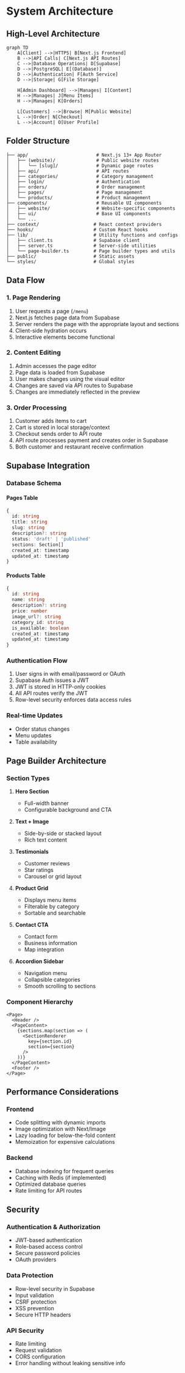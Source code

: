 # System Architecture

## High-Level Architecture

```mermaid
graph TD
    A[Client] -->|HTTPS| B[Next.js Frontend]
    B -->|API Calls| C[Next.js API Routes]
    C -->|Database Operations| D[Supabase]
    D -->|PostgreSQL| E[(Database)]
    D -->|Authentication| F[Auth Service]
    D -->|Storage| G[File Storage]
    
    H[Admin Dashboard] -->|Manages| I[Content]
    H -->|Manages| J[Menu Items]
    H -->|Manages| K[Orders]
    
    L[Customers] -->|Browse| M[Public Website]
    L -->|Order| N[Checkout]
    L -->|Account| O[User Profile]
```

## Folder Structure

```
├── app/                         # Next.js 13+ App Router
│   ├── (website)/               # Public website routes
│   │   └── [slug]/              # Dynamic page routes
│   ├── api/                     # API routes
│   ├── categories/              # Category management
│   ├── login/                   # Authentication
│   ├── orders/                  # Order management
│   ├── pages/                   # Page management
│   └── products/                # Product management
├── components/                  # Reusable UI components
│   ├── website/                 # Website-specific components
│   ├── ui/                      # Base UI components
│   └── ...
├── context/                    # React context providers
├── hooks/                      # Custom React hooks
├── lib/                        # Utility functions and configs
│   ├── client.ts               # Supabase client
│   ├── server.ts               # Server-side utilities
│   └── page-builder.ts         # Page builder types and utils
├── public/                     # Static assets
└── styles/                     # Global styles
```

## Data Flow

### 1. Page Rendering
1. User requests a page (`/menu`)
2. Next.js fetches page data from Supabase
3. Server renders the page with the appropriate layout and sections
4. Client-side hydration occurs
5. Interactive elements become functional

### 2. Content Editing
1. Admin accesses the page editor
2. Page data is loaded from Supabase
3. User makes changes using the visual editor
4. Changes are saved via API routes to Supabase
5. Changes are immediately reflected in the preview

### 3. Order Processing
1. Customer adds items to cart
2. Cart is stored in local storage/context
3. Checkout sends order to API route
4. API route processes payment and creates order in Supabase
5. Both customer and restaurant receive confirmation

## Supabase Integration

### Database Schema

#### Pages Table
```typescript
{
  id: string
  title: string
  slug: string
  description?: string
  status: 'draft' | 'published'
  sections: Section[]
  created_at: timestamp
  updated_at: timestamp
}
```

#### Products Table
```typescript
{
  id: string
  name: string
  description?: string
  price: number
  image_url?: string
  category_id: string
  is_available: boolean
  created_at: timestamp
  updated_at: timestamp
}
```

### Authentication Flow
1. User signs in with email/password or OAuth
2. Supabase Auth issues a JWT
3. JWT is stored in HTTP-only cookies
4. All API routes verify the JWT
5. Row-level security enforces data access rules

### Real-time Updates
- Order status changes
- Menu updates
- Table availability

## Page Builder Architecture

### Section Types
1. **Hero Section**
   - Full-width banner
   - Configurable background and CTA

2. **Text + Image**
   - Side-by-side or stacked layout
   - Rich text content

3. **Testimonials**
   - Customer reviews
   - Star ratings
   - Carousel or grid layout

4. **Product Grid**
   - Displays menu items
   - Filterable by category
   - Sortable and searchable

5. **Contact CTA**
   - Contact form
   - Business information
   - Map integration

6. **Accordion Sidebar**
   - Navigation menu
   - Collapsible categories
   - Smooth scrolling to sections

### Component Hierarchy
```
<Page>
  <Header />
  <PageContent>
    {sections.map(section => (
      <SectionRenderer 
        key={section.id} 
        section={section} 
      />
    ))}
  </PageContent>
  <Footer />
</Page>
```

## Performance Considerations

### Frontend
- Code splitting with dynamic imports
- Image optimization with Next/Image
- Lazy loading for below-the-fold content
- Memoization for expensive calculations

### Backend
- Database indexing for frequent queries
- Caching with Redis (if implemented)
- Optimized database queries
- Rate limiting for API routes

## Security

### Authentication & Authorization
- JWT-based authentication
- Role-based access control
- Secure password policies
- OAuth providers

### Data Protection
- Row-level security in Supabase
- Input validation
- CSRF protection
- XSS prevention
- Secure HTTP headers

### API Security
- Rate limiting
- Request validation
- CORS configuration
- Error handling without leaking sensitive info
